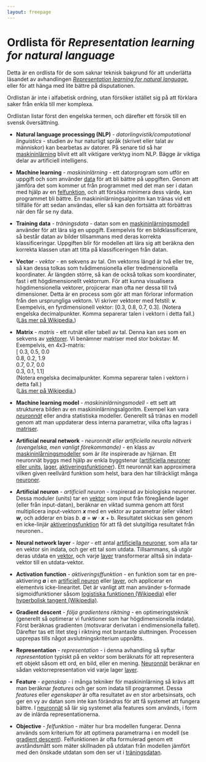 ```yaml
---
layout: freepage
---
```


# Ordlista för *Representation learning for natural language*

Detta är en ordlista för de som saknar teknisk bakgrund för att underlätta
läsandet av avhandlingen
[*Representation learning for natural language*](http://mogren.one/phd),
eller för att hänga med lite bättre på disputationen.


Ordlistan är inte i alfabetisk ordning, utan försöker istället sig på att förklara
saker från enkla till mer komplexa.

Ordlistan listar först den engelska termen, och därefter ett försök till en svensk översättning.

<a name="nlp"></a>
* **Natural language processingg (NLP)** - *datorlingvistik/computational linguistics* - studien av hur naturligt språk (skrivet eller talat av människor) kan bearbetas av datorer. På senare tid så har [maskininlärning](#machinelearning) blivit ett allt viktigare verktyg inom NLP. Bägge är viktiga delar av  artificiell intelligens.

<a name="machinelearning"></a>
* **Machine learning** - *maskininlärning* - ett datorprogram som utför en uppgift och som använder [data](#trainingdata) för att bli bättre på uppgiften. Genom att jämföra det som kommer ut från programmet med det man ser i datan med hjälp av en [felfunktion](#objective), och att försöka minimera dess värde, kan programmet bli bättre. En maskininlärningsalgoritm kan tränas vid ett tillfälle för att sedan användas, eller så kan den fortsätta att förbättras när den får se ny data.

<a name="trainingdata"></a>
* **Training data** - *träningsdata* - datan som en [maskininlärningsmodell](#mlmodel) använder för att lära sig en uppgift. Exempelvis för en bildklassificerare, så består datan av bilder tillsammans med deras korrekta klassificeringar. Uppgiften blir för modellen att lära sig att beräkna den korrekta klassen utan att titta på klassificeringen från datan.

<a name="vector"></a>
* **Vector** - *vektor* - en sekvens av tal. Om vektorns längd är två eller tre, så kan dessa tolkas som tvådimensionella eller tredimensionella koordinater. Är längden större, så kan de också tolkas som koordinater, fast i ett högdimensionellt vektorrum. För att kunna visualisera högdimensionella vektorer, projicerar man ofta ner dessa till två dimensioner. Detta är en process som gör att man förlorar information från den ursprungliga vektorn. Vi skriver vektorer med fetstil: ***v***. Exempelvis, en fyrdimensionell vektor: [0.3, 0.8, 0.7, 0.3]. (Notera engelska decimalpunkter. Komma separerar talen i vektorn i detta fall.) ([Läs mer på Wikipedia.](https://en.wikipedia.org/wiki/Row_and_column_vectors))

<a name="matrix"></a>
* **Matrix** - *matris* - ett rutnät eller tabell av tal. Denna kan ses som en sekvens av [vektorer](#vector). Vi benämner matriser med stor bokstav: *M*. Exempelvis, en 4x3-matris:<br  />
[ 0.3, 0.5, 0.0<br  />
0.8, 0.2, 1.9<br  />
0.7, 0.7, 0.0<br  />
0.3, 0.1, 1.1]<br  />
(Notera engelska decimalpunkter. Komma separerar talen i vektorn i detta fall.)<br  />
([Läs mer på Wikipedia.](https://en.wikipedia.org/wiki/Matrix_(mathematics))) 

<a name="mlmodel"></a>
* **Machine learning model** - *maskininlärningsmodell* - ett sett att strukturera bilden av en maskininlärningsalgoritm. Exempel kan vara [*neuronnät*](ann) eller andra statistiska modeller. Generellt så tränas en modell genom att man uppdaterar dess interna parametrar, vilka ofta lagras i [matriser](#matrix).

<a name="ann"></a>
* **Artificial neural network** - *neuronnät eller artificiella neurala nätverk (svengelska, men vanligt förekommande)* - en klass av [maskininlårningsmodeller](#mlmodel) som är *lite* inspirerade av hjärnan. Ett neuronnät byggs med hjälp av enkla byggstenar ([artificiella neuroner eller units](#artificialneuron), [lager](#layer), [aktiveringsfunktioner](#activationfunction)). Ett neuronnät kan approximera vilken given reellvärd funktion som helst, bara den har tillräckligt många [neuroner](#artificialneuron).

<a name="artificialneuron"></a>
* **Artificial neuron** - *artificiell neuron* - inspirerad av biologiska neuroner. Dessa moduler (units) tar en [vektor](#vector) som input från föregående lager (eller från input-datan), beräknar en viktad summa genom att först multiplicera input-vektorn ***x*** med en vektor av parametrar (eller vikter) ***w***, och adderar en bias *b*. ***a*** = ***w*** &middot; ***x*** + b. Resultatet skickas sen genom en icke-linjär [aktiveringsfunktion](#activationfunction) för att få det slutgiltiga resultatet från neuronen..

<a name="layer"></a>
* **Neural network layer** - *lager* - ett antal [artificiella neuroner](#artificialneuron), som alla tar en vektor sin indata, och ger ett tal som utdata. Tillsammans, så utgör deras utdata en [vektor](#vector), och varje [layer](#layer) transformerar alltså sin indata-vektor till en utdata-vektor.

<a name="activationfunction"></a>
* **Activation function** - *aktiveringsffunktion* - en funktion som tar en pre-aktivering ***a*** i en [artificiell neuron](#artificialneuron) eller [layer](#layer), och applicerar en elementvis icke-linearitet. Det är vanligt att man använder s-formade sigmoidfunktioner såsom [logistiska funktionen (Wikipedia)](https://en.wikipedia.org/wiki/Logistic_function) eller [hyperbolisk tangent (Wikipedia)](https://en.wikipedia.org/wiki/Hyperbolic_function#Tanh).

<a name="gradientdescent"></a>
* **Gradient descent** - *följa gradientens riktning* - en optimeringsteknik (generellt så optimerar vi funktioner som har högdimensionella indata). Först beräknas gradienten (motsvarar derivatan i endimensionella fallet). Därefter tas ett litet steg i riktning mot brantaste sluttningen. Processen upprepas tills något avslutningskriterium uppnåtts.

<a name="representation"></a>
* **Representation** - *representation* - i denna avhandling så syftar *representation* typiskt på en vektor som beräknats för att representera ett objekt såsom ett ord, en bild, eller en mening. [Neuronnät](#ann) beräknar en sådan vektorrepresentation vid varje lager [layer](#layer).

<a name="feature"></a>
* **Feature** - *egenskap* - i många tekniker för maskininlärning så krävs att man beräknar *features* och ger som indata till programmet. Dessa *features* eller *egenskaper* är ofta resultatet av en stor arbetsinsats, och ger en vy av datan som inte kan förändras för att få systemet att fungera bättre. I [neuronnät](#ann) så lär sig systemet alla features som används, i form av de inlärda representationerna.

<a name="objective"></a>
* **Objective** - *felfunktion* - mäter hur bra modellen fungerar. Denna används som kriterium för att optimera parametrarna i en modell (se [gradient descent](#gradientdescent)). Felfunktionen är ofta formulerad genom ett avståndsmått som mäter skillnaden på utdatan från modellen jämfört med den önskade utdatan som den ser ut i [träningsdatan](#trainingdata).






